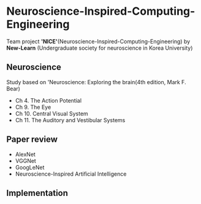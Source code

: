 # Neuroscience-Inspired-Computing-Engineering
Team project **'NICE'**(Neuroscience-Inspired-Computing-Engineering) by **New-Learn** (Undergraduate society for neuroscience in Korea University)

## Neuroscience
Study based on 'Neuroscience: Exploring the brain(4th edition,  Mark F. Bear)

- Ch 4. The Action Potential
- Ch 9. The Eye
- Ch 10. Central Visual System
- Ch 11. The Auditory and Vestibular Systems

## Paper review

- AlexNet
- VGGNet
- GoogLeNet
- Neuroscience-Inspired Artificial Intelligence

## Implementation

